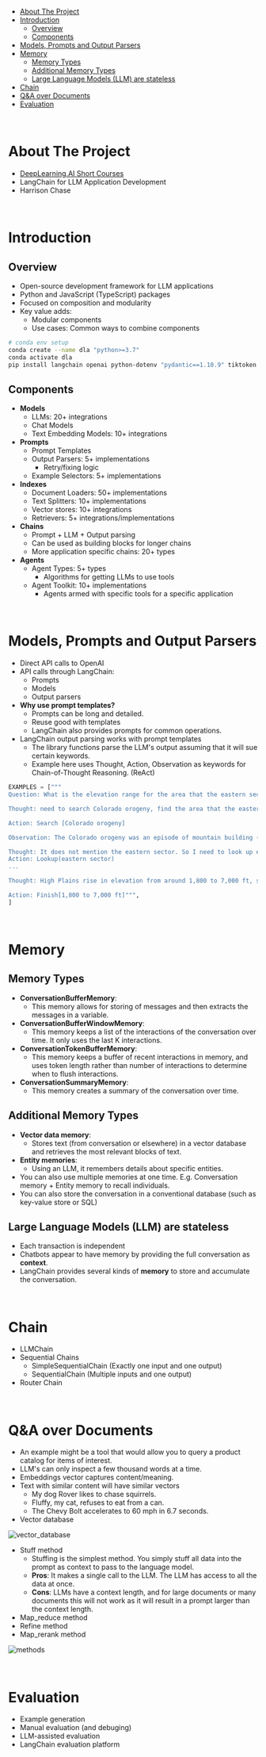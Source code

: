 - [About The Project](#about-the-project)
- [Introduction](#introduction)
  - [Overview](#overview)
  - [Components](#components)
- [Models, Prompts and Output Parsers](#models-prompts-and-output-parsers)
- [Memory](#memory)
  - [Memory Types](#memory-types)
  - [Additional Memory Types](#additional-memory-types)
  - [Large Language Models (LLM) are stateless](#large-language-models-llm-are-stateless)
- [Chain](#chain)
- [Q\&A over Documents](#qa-over-documents)
- [Evaluation](#evaluation)

&nbsp;

# About The Project

- [DeepLearning.AI Short Courses](https://learn.deeplearning.ai/)
- LangChain for LLM Application Development
- Harrison Chase

&nbsp;

# Introduction

## Overview

- Open-source development framework for LLM applications
- Python and JavaScript (TypeScript) packages
- Focused on composition and modularity
- Key value adds:
  - Modular components
  - Use cases: Common ways to combine components

```sh
# conda env setup
conda create --name dla "python>=3.7"
conda activate dla
pip install langchain openai python-dotenv "pydantic==1.10.9" tiktoken docarray
```

## Components

- **Models**
  - LLMs: 20+ integrations
  - Chat Models
  - Text Embedding Models: 10+ integrations
- **Prompts**
  - Prompt Templates
  - Output Parsers: 5+ implementations
    - Retry/fixing logic
  - Example Selectors: 5+ implementations
- **Indexes**
  - Document Loaders: 50+ implementations
  - Text Splitters: 10+ implementations
  - Vector stores: 10+ integrations
  - Retrievers: 5+ integrations/implementations
- **Chains**
  - Prompt + LLM + Output parsing
  - Can be used as building blocks for longer chains
  - More application specific chains: 20+ types
- **Agents**
  - Agent Types: 5+ types
    - Algorithms for getting LLMs to use tools
  - Agent Toolkit: 10+ implementations
    - Agents armed with specific tools for a specific application

&nbsp;

# Models, Prompts and Output Parsers

- Direct API calls to OpenAI
- API calls through LangChain:
  - Prompts
  - Models
  - Output parsers
- **Why use prompt templates?**
  - Prompts can be long and detailed.
  - Reuse good with templates
  - LangChain also provides prompts for common operations.
- LangChain output parsing works with prompt templates
  - The library functions parse the LLM's output assuming that it will sue certain keywords.
  - Example here uses Thought, Action, Observation as keywords for Chain-of-Thought Reasoning. (ReAct)

```py
EXAMPLES = ["""
Question: What is the elevation range for the area that the eastern sector of the Colorado orogeny extends into?

Thought: need to search Colorado orogeny, find the area that the eastern sector of the Colorado orogeny extends into, then find the elevation range of the area.

Action: Search [Colorado orogeny]

Observation: The Colorado orogeny was an episode of mountain building (an orogeny) in Colorado and surrounding areas.

Thought: It does not mention the eastern sector. So I need to look up eastern sector.
Action: Lookup(eastern sector)
...

Thought: High Plains rise in elevation from around 1,800 to 7,000 ft, so the answer is 1,800 to 7,000 ft.

Action: Finish[1,800 to 7,000 ft]""",
]
```

&nbsp;

# Memory

## Memory Types

- **ConversationBufferMemory**:
  - This memory allows for storing of messages and then extracts the messages in a variable.
- **ConversationBufferWindowMemory**:
  - This memory keeps a list of the interactions of the conversation over time. It only uses the last K interactions.
- **ConversationTokenBufferMemory**:
  - This memory keeps a buffer of recent interactions in memory, and uses token length rather than number of interactions to determine when to flush interactions.
- **ConversationSummaryMemory**:
  - This memory creates a summary of the conversation over time.

## Additional Memory Types

- **Vector data memory**:
  - Stores text (from conversation or elsewhere) in a vector database and retrieves the most relevant blocks of text.
- **Entity memories**:
  - Using an LLM, it remembers details about specific entities.
- You can also use multiple memories at one time. E.g. Conversation memory + Entity memory to recall individuals.
- You can also store the conversation in a conventional database (such as key-value store or SQL)

## Large Language Models (LLM) are stateless

- Each transaction is independent
- Chatbots appear to have memory by providing the full conversation as **context**.
- LangChain provides several kinds of **memory** to store and accumulate the conversation.

&nbsp;

# Chain

- LLMChain
- Sequential Chains
  - SimpleSequentialChain (Exactly one input and one output)
  - SequentialChain (Multiple inputs and one output)
- Router Chain

&nbsp;

# Q&A over Documents

- An example might be a tool that would allow you to query a product catalog for items of interest.
- LLM's can only inspect a few thousand words at a time.
- Embeddings vector captures content/meaning.
- Text with similar content will have similar vectors
  - My dog Rover likes to chase squirrels.
  - Fluffy, my cat, refuses to eat from a can.
  - The Chevy Bolt accelerates to 60 mph in 6.7 seconds.
- Vector database

![vector_database](diagrams/vector_database.png)

- Stuff method
  - Stuffing is the simplest method. You simply stuff all data into the prompt as context to pass to the language model.
  - **Pros**: It makes a single call to the LLM. The LLM has access to all the data at once.
  - **Cons**: LLMs have a context length, and for large documents or many documents this will not work as it will result in a prompt larger than the context length.
- Map_reduce method
- Refine method
- Map_rerank method

![methods](diagrams/methods.png)

&nbsp;

# Evaluation

- Example generation
- Manual evaluation (and debuging)
- LLM-assisted evaluation
- LangChain evaluation platform

&nbsp;
